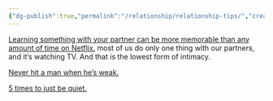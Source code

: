 ```yaml
---
{"dg-publish":true,"permalink":"/relationship/relationship-tips/","created":"","updated":""}
---
```



[Learning something with your partner can be more memorable than any amount of time on Netflix.](https://www.facebook.com/reel/953819642732023?fs=e&s=TIeQ9V&mibextid=0NULKw) most of us do only one thing with our partners, and it’s watching TV. And that is the lowest form of intimacy.

[Never hit a man when he’s weak.](https://www.facebook.com/reel/863543241424466?fs=e&s=TIeQ9V&mibextid=0NULKw)

[5 times to just be quiet.](https://www.facebook.com/reel/863543241424466?fs=e&s=TIeQ9V&mibextid=0NULKw)

